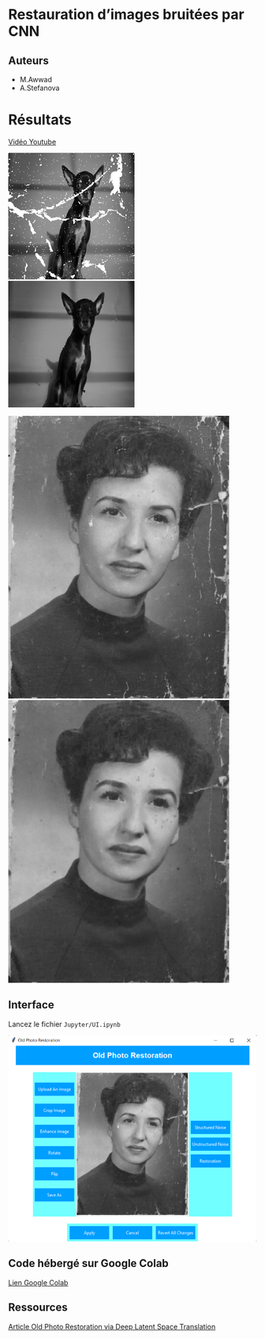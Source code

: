 # Restauration d’images bruitées par CNN
## Auteurs
* M.Awwad
* A.Stefanova  


# Résultats

[Vidéo Youtube](https://www.youtube.com/shorts/0nfivErspr0)


![Image originale](Jupyter/images/14.png "Image dégradée")
![Image restaurée](Jupyter/images/14_rest.png "Image réstaurée")


![Image originale](Jupyter/images/woman.png "Image ancienne dégradée")
![Image restaurée](Jupyter/images/woman_restored.png "Image ancienne réstaurée")  


## Interface
Lancez le fichier ```Jupyter/UI.ipynb```


![Interface](Jupyter/images/Interface.png "L'interface")
  
  
  
## Code hébergé sur Google Colab 
[Lien Google Colab](https://colab.research.google.com/drive/1XOI2CuFGAuuVb5-rNc32Bgl172mWJmcB?usp=sharing)

## Ressources
[Article Old Photo Restoration via Deep Latent Space Translation](https://arxiv.org/pdf/2009.07047.pdf)
<!-- ## Description -->
